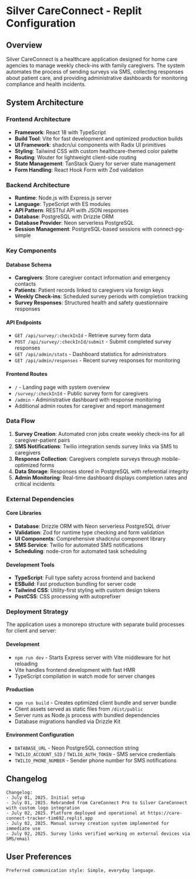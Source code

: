 # Silver CareConnect - Replit Configuration

## Overview

Silver CareConnect is a healthcare application designed for home care agencies to manage weekly check-ins with family caregivers. The system automates the process of sending surveys via SMS, collecting responses about patient care, and providing administrative dashboards for monitoring compliance and health incidents.

## System Architecture

### Frontend Architecture
- **Framework**: React 18 with TypeScript
- **Build Tool**: Vite for fast development and optimized production builds
- **UI Framework**: shadcn/ui components with Radix UI primitives
- **Styling**: Tailwind CSS with custom healthcare-themed color palette
- **Routing**: Wouter for lightweight client-side routing
- **State Management**: TanStack Query for server state management
- **Form Handling**: React Hook Form with Zod validation

### Backend Architecture
- **Runtime**: Node.js with Express.js server
- **Language**: TypeScript with ES modules
- **API Pattern**: RESTful API with JSON responses
- **Database**: PostgreSQL with Drizzle ORM
- **Database Provider**: Neon serverless PostgreSQL
- **Session Management**: PostgreSQL-based sessions with connect-pg-simple

### Key Components

#### Database Schema
- **Caregivers**: Store caregiver contact information and emergency contacts
- **Patients**: Patient records linked to caregivers via foreign keys
- **Weekly Check-ins**: Scheduled survey periods with completion tracking
- **Survey Responses**: Structured health and safety questionnaire responses

#### API Endpoints
- `GET /api/survey/:checkInId` - Retrieve survey form data
- `POST /api/survey/:checkInId/submit` - Submit completed survey responses
- `GET /api/admin/stats` - Dashboard statistics for administrators
- `GET /api/admin/responses` - Recent survey responses for monitoring

#### Frontend Routes
- `/` - Landing page with system overview
- `/survey/:checkInId` - Public survey form for caregivers
- `/admin` - Administrative dashboard with response monitoring
- Additional admin routes for caregiver and report management

### Data Flow

1. **Survey Creation**: Automated cron jobs create weekly check-ins for all caregiver-patient pairs
2. **SMS Notifications**: Twilio integration sends survey links via SMS to caregivers
3. **Response Collection**: Caregivers complete surveys through mobile-optimized forms
4. **Data Storage**: Responses stored in PostgreSQL with referential integrity
5. **Admin Monitoring**: Real-time dashboard displays completion rates and critical incidents

### External Dependencies

#### Core Libraries
- **Database**: Drizzle ORM with Neon serverless PostgreSQL driver
- **Validation**: Zod for runtime type checking and form validation
- **UI Components**: Comprehensive shadcn/ui component library
- **SMS Service**: Twilio for automated SMS notifications
- **Scheduling**: node-cron for automated task scheduling

#### Development Tools
- **TypeScript**: Full type safety across frontend and backend
- **ESBuild**: Fast production bundling for server code
- **Tailwind CSS**: Utility-first styling with custom design tokens
- **PostCSS**: CSS processing with autoprefixer

### Deployment Strategy

The application uses a monorepo structure with separate build processes for client and server:

#### Development
- `npm run dev` - Starts Express server with Vite middleware for hot reloading
- Vite handles frontend development with fast HMR
- TypeScript compilation in watch mode for server changes

#### Production
- `npm run build` - Creates optimized client bundle and server bundle
- Client assets served as static files from `/dist/public`
- Server runs as Node.js process with bundled dependencies
- Database migrations handled via Drizzle Kit

#### Environment Configuration
- `DATABASE_URL` - Neon PostgreSQL connection string
- `TWILIO_ACCOUNT_SID` / `TWILIO_AUTH_TOKEN` - SMS service credentials
- `TWILIO_PHONE_NUMBER` - Sender phone number for SMS notifications

## Changelog
```
Changelog:
- July 01, 2025. Initial setup
- July 01, 2025. Rebranded from CareConnect Pro to Silver CareConnect with custom logo integration
- July 02, 2025. Platform deployed and operational at https://care-connect-tracker-tim692.replit.app
- July 02, 2025. Manual survey creation system implemented for immediate use
- July 02, 2025. Survey links verified working on external devices via SMS/email
```

## User Preferences
```
Preferred communication style: Simple, everyday language.
```